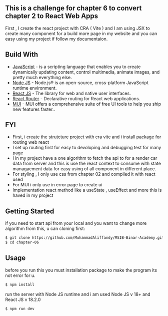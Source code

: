 ## This is a challenge for chapter 6 to convert chapter 2 to React Web Apps
First , I create the react project with CRA ( Vite ) and I am using JSX to create many component for a build more page in my website and you can easy using my project if follow my documentaion.

## Build With
- [JavaScript](https://www.javascript.com/) - is a scripting language that enables you to create dynamically updating content, control multimedia, animate      images, and pretty much everything else.
- [Node JS](https://nodejs.org/en) - Node.js® is an open-source, cross-platform JavaScript runtime environment.
- [React JS](https://react.dev/) - The library for web and native user interfaces.
- [React Router](https://reactrouter.com/en/main) -  Declarative routing for React web applications.
- [MUI](https://mui.com/) - MUI offers a comprehensive suite of free UI tools to help you ship new features faster..


## FYI 
- First, i create the strutcture project with cra vite and i install package for routing web react
- I set up routing first for easy to devoloping and debugging test for many page
- I in my project have a one algorithm to fetch the api to for a render car data from server and this is use the react context to consume with state managaement data for easy using of all component in different place.
- For styling , I only use css from chapter 02 and compiled it with react used
- For MUI i only use in error page to create ui 
- Implementation react method like a useState , useEffect and more this is haved in my project

## Getting Started

if you need to start api from your local and you want to change more algorithm from this, u can cloning first:

```sh
$ git clone https://github.com/MuhammadAliffandy/MSIB-Binar-Academy.git
$ cd chapter-06
```

## Usage

before you run this you must installation package to make the program its not error for u.

```sh
$ npm install
```

run the server with Node JS runtime and i am used Node JS v 18+ and React JS v 18.2.0

```sh
$ npm run dev
```




